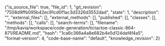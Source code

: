 {"is_source_file": true, "file_id": 1, "git_revision": "7508d9ffb095b42ec91cd0f1ac3d3326d3552dad", "state": 1, "description": "", "external_files": [], "external_methods": [], "published": [], "classes": [], "methods": [], "calls": [], "search-terms": [], "filename": "/tmp/kavia/workspace/code-generation/tictactoe-classic-864-871/README.md", "hash": "1ca6c366a4a8e682b4e5d124daf4f4a5", "format-version": 4, "code-base-name": "default", "knowledge_revision": 2}